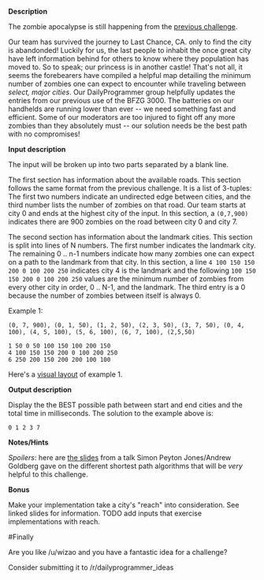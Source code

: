 **Description**

The zombie apocalypse is still happening from the [previous challenge](https://www.reddit.com/r/dailyprogrammer/comments/3z1cxs/20160101_challenge_247_hard_zombies_on_the/).

Our team has survived the journey to Last Chance, CA. only to find the city is abandonded!  Luckily for us, the last people to inhabit the once great city have left information behind for others to know where they population has moved to.  So to speak; our princess is in another castle!  That's not all, it seems the forebearers have compiled a helpful map detailing the minimum number of zombies one can expect to encounter while traveling between *select, major cities*.  Our DailyProgrammer group helpfully updates the entries from our previous use of the BFZG 3000.  The batteries on our handhelds are running lower than ever -- we need something fast and efficient.  Some of our moderators are too injured to fight off any more zombies than they absolutely must -- our solution needs be the best path with no compromises!

**Input description**

The input will be broken up into two parts separated by a blank line.

The first section has information about the available roads.  This section follows the same format from the previous challenge.  It is a list of 3-tuples: The first two numbers indicate an undirected edge between cities, and the third number lists the number of zombies on that road.  Our team starts at city 0 and ends at the highest city of the input. In this section, a `(0,7,900)` indicates there are 900 zombies on the road between city 0 and city 7.

The second section has information about the landmark cities.  This section is split into lines of N numbers.  The first number indicates the landmark city.  The remaining 0 .. n-1 numbers indicate how many zombies one can expect on a path to the landmark from that city. In this section, a line `4 100 150 150 200 0 100 200 250` indicates city 4 is the landmark and the following `100 150 150 200 0 100 200 250` values are the minimum number of zombies from every other city in order, 0 .. N-1, and the landmark.  The third entry is a 0 because the number of zombies between itself is always 0.

Example 1:

    (0, 7, 900), (0, 1, 50), (1, 2, 50), (2, 3, 50), (3, 7, 50), (0, 4, 100), (4, 5, 100), (5, 6, 100), (6, 7, 100), (2,5,50)

    1 50 0 50 100 150 100 200 150
    4 100 150 150 200 0 100 200 250
    6 250 200 150 200 200 100 100


Here's a [visual layout](http://imgur.com/ognf7sF) of example 1.

**Output description**

Display the the BEST possible path between start and end cities and the total time in milliseconds.  The solution to the example above is:

    0 1 2 3 7

**Notes/Hints**

*Spoilers*: here are [the slides](http://www.ukuug.org/events/agm2010/ShortestPath.pdf) from a talk Simon Peyton Jones/Andrew Goldberg gave on the different shortest path algorithms that will be *very* helpful to this challenge.

**Bonus**

Make your implementation take a city's "reach" into consideration.  See linked slides for information.  TODO add inputs that exercise implementations with reach.

#Finally

Are you like /u/wizao and you have a fantastic idea for a challenge?

Consider submitting it to /r/dailyprogrammer_ideas